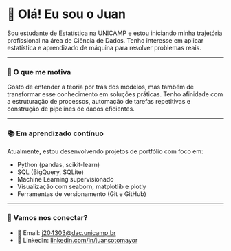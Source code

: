 # 👋 Olá! Eu sou o Juan

Sou estudante de Estatística na UNICAMP e estou iniciando minha trajetória profissional na área de Ciência de Dados. Tenho interesse em aplicar estatística e aprendizado de máquina para resolver problemas reais.

---

### 🧠 O que me motiva

Gosto de entender a teoria por trás dos modelos, mas também de transformar esse conhecimento em soluções práticas. Tenho afinidade com a estruturação de processos, automação de tarefas repetitivas e construção de pipelines de dados eficientes.

---

### 📚 Em aprendizado contínuo

Atualmente, estou desenvolvendo projetos de portfólio com foco em:

- Python (pandas, scikit-learn)
- SQL (BigQuery, SQLite)
- Machine Learning supervisionado
- Visualização com seaborn, matplotlib e plotly
- Ferramentas de versionamento (Git e GitHub)

---

### 🤝 Vamos nos conectar?

- 📧 Email: j204303@dac.unicamp.br
- 💼 LinkedIn: [linkedin.com/in/juansotomayor](https://linkedin.com/in/juansotomayor)  

